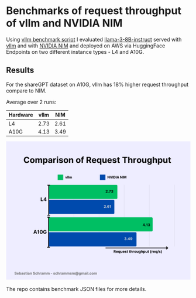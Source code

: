 # Benchmarks of request throughput of vllm and NVIDIA NIM

Using [vllm benchmark script](https://github.com/vllm-project/vllm/blob/main/benchmarks/benchmark_serving.py) I evaluated
[llama-3-8B-instruct](https://huggingface.co/meta-llama/Meta-Llama-3-8B-Instruct) served with [vllm](https://github.com/vllm-project/vllm) and with [NVIDIA NIM](https://www.nvidia.com/en-us/ai/)
and deployed on AWS via HuggingFace Endpoints on two different instance types - L4 and A10G.

## Results

For the shareGPT dataset on A10G, vllm has 18% higher request throughput compare to NIM.

Average over 2 runs:

Hardware | vllm | NIM
--- | --- | ---
L4 |  2.73 | 2.61
A10G | 4.13 | 3.49

![Request throughput comparison](./request_throughput.png?raw=true)

The repo contains benchmark JSON files for more details.
